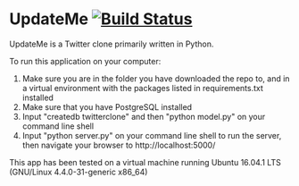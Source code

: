 # UpdateMe [![Build Status](https://travis-ci.org/taliatrilling/hb_final_project.svg?branch=master)](https://travis-ci.org/taliatrilling/hb_final_project)

UpdateMe is a Twitter clone primarily written in Python. 

To run this application on your computer:

1. Make sure you are in the folder you have downloaded the repo to, and in a virtual environment with the packages listed in requirements.txt installed 
2. Make sure that you have PostgreSQL installed 
3. Input "createdb twitterclone" and then "python model.py" on your command line shell
4. Input "python server.py" on your command line shell to run the server, then navigate your browser to http://localhost:5000/

This app has been tested on a virtual machine running Ubuntu 16.04.1 LTS (GNU/Linux 4.4.0-31-generic x86_64)

